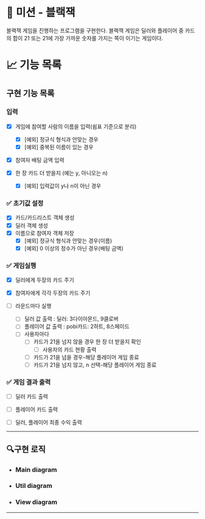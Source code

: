 # 🚀 미션 - 블랙잭

블랙잭 게임을 진행하는 프로그램을 구현한다. 
블랙잭 게임은 딜러와 플레이어 중 카드의 합이 21 또는 21에 가장 가까운 숫자를 가지는 쪽이 
이기는 게임이다.

# 📈 기능 목록

## 구현 기능 목록

### 입력

- [x] 게임에 참여할 사람의 이름을 입력(쉼표 기준으로 분리)
    - [x] [예외] 정규식 형식과 안맞는 경우
    - [x] [예외] 중복된 이름이 있는 경우
- [x] 참여자 배팅 금액 입력

- [x] 한 장 카드 더 받을지 (예는 y, 아니오는 n)
    - [x] [예외] 입력값이 y나 n이 아닌 경우

### ✅ 초기값 설정

- [x] 카드/카드리스트 객체 생성
- [x] 딜러 객체 생성
- [x] 이름으로 참여자 객체 저장
    - [x] [예외] 정규식 형식과 안맞는 경우(이름)
    - [x] [예외] 0 이상의 정수가 아닌 경우(배팅 금액)

### ✅ 게임실행

- [x] 딜러에게 두장의 카드 주기
- [x] 참여자에게 각각 두장의 카드 주기

- [ ] 라운드마다 실행
    - [ ] 딜러 값 출력 : 딜러: 3다이아몬드, 9클로버
    - [ ] 플레이어 값 출력 : pobi카드: 2하트, 8스페이드
    - [ ] 사용자마다
        - [ ] 카드가 21을 넘지 않을 경우 한 장 더 받을지 확인
            - [ ] 사용자의 카드 현황 출력
        - [ ] 카드가 21을 넘을 경우-해당 플레이어 게임 종료
        - [ ] 카드가 21을 넘지 않고, n 선택-해당 플레이어 게임 종료

### ✅ 게임 결과 출력

- [ ] 딜러 카드 출력
- [ ] 플레이어 카드 출력
- [ ] 딜러, 플레이어 최종 수익 출력


---

## 🔍구현 로직

- ### Main diagram


- ### Util diagram


- ### View diagram

---